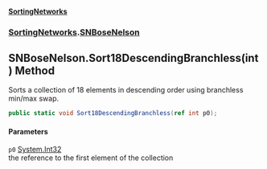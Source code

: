 #### [SortingNetworks](./index.md 'index')
### [SortingNetworks](./SortingNetworks.md 'SortingNetworks').[SNBoseNelson](./SortingNetworks-SNBoseNelson.md 'SortingNetworks.SNBoseNelson')
## SNBoseNelson.Sort18DescendingBranchless(int) Method
Sorts a collection of 18 elements in descending order using branchless min/max swap.  
```csharp
public static void Sort18DescendingBranchless(ref int p0);
```
#### Parameters
<a name='SortingNetworks-SNBoseNelson-Sort18DescendingBranchless(int)-p0'></a>
`p0` [System.Int32](https://docs.microsoft.com/en-us/dotnet/api/System.Int32 'System.Int32')  
the reference to the first element of the collection  
  
